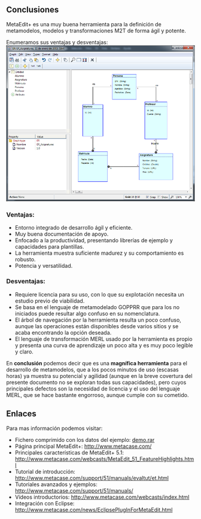 ## Conclusiones

MetaEdit+ es una muy buena herramienta para la definición de metamodelos, modelos y transformaciones M2T de forma ágil y potente.

Enumeramos sus ventajas y desventajas:
![dddd](figures/3-01.png)

### Ventajas:
* Entorno integrado de desarrollo ágil y eficiente.
* Muy buena documentación de apoyo.
* Enfocado a la productividad, presentando librerías de ejemplo y capacidades para plantillas.
* La herramienta muestra suficiente madurez y su comportamiento es robusto.
* Potencia y versatilidad.

### Desventajas:
* Requiere licencia para su uso, con lo que su explotación necesita un estudio previo de viabilidad.
* Se basa en el lenguaje de metamodelado GOPPRR que para los no iniciados puede resultar algo confuso en su nomenclatura.
* El árbol de navegación por la herramienta resulta un poco confuso, aunque las operaciones están disponibles desde varios sitios y se acaba encontrando la opción deseada.
* El lenguaje de transformación MERL usado por la herramienta es propio y presenta una curva de aprendizaje un poco alta y es muy poco legible y claro.

En **conclusión** podemos decir que es una **magnífica herramienta** para el desarrollo de metamodelos, que a los pocos minutos de uso (escasas horas) ya muestra su potencial y agilidad (aunque en la breve covertura del presente documento no se exploran todas sus capacidades), pero cuyos principales defectos son la necesidad de licencia y el uso del lenguaje MERL, que se hace bastante engorroso, aunque cumple con su cometido.

## Enlaces
Para mas información podemos visitar:
* Fichero comprimido con los datos del ejemplo: [demo.rar](demo.rar)
* Página principal MetaEdit+:  http://www.metacase.com/
* Principales características de MetaEdit+ 5.1:   http://www.metacase.com/webcasts/MetaEdit_51_FeatureHighlights.html
* Tutorial de introducción: http://www.metacase.com/support/51/manuals/evaltut/et.html
* Tutoriales avanzados y ejemplos: http://www.metacase.com/support/51/manuals/
* Vídeos introductorios:   http://www.metacase.com/webcasts/index.html
* Integración con Eclipse:   http://www.metacase.com/news/EclipsePlugInForMetaEdit.html

